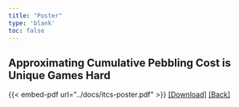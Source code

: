 ```yaml
---
title: "Poster"
type: 'blank'
toc: false
---
```


## Approximating Cumulative Pebbling Cost is Unique Games Hard

{{< embed-pdf url="../docs/itcs-poster.pdf" >}}
[[Download]](../../docs/itcs-poster.pdf) [[Back]](../../talks)
